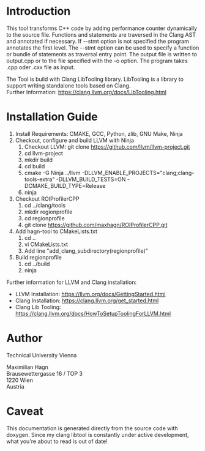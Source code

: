 # Introduction
This tool transforms C++ code by adding performance counter dynamically to the source file.
Functions and statements are traversed in the Clang AST and annotated if necessary. If 
--stmt option is not specified the program annotates the first level. The --stmt option can
be used to specify a function or bundle of statements as traversal entry point. 
The output file is written to output.cpp or to the file specified with the -o option.
The program takes .cpp oder .cxx file as input.

The Tool is build with Clang LibTooling library. LibTooling is a library to support writing standalone tools based on Clang. \
Further Information: https://clang.llvm.org/docs/LibTooling.html

# Installation Guide
1. Install Requirements: CMAKE, GCC, Python, zlib, GNU Make, Ninja
2. Checkout, configure and build LLVM with Ninja
   1. Checkout LLVM: git clone https://github.com/llvm/llvm-project.git
   2. cd llvm-project
   3. mkdir build
   4. cd build
   5. cmake -G Ninja ../llvm -DLLVM_ENABLE_PROJECTS="clang;clang-tools-extra" -DLLVM_BUILD_TESTS=ON -DCMAKE_BUILD_TYPE=Release
   6. ninja
3. Checkout ROIProfilerCPP
   1. cd ../clang/tools
   2. mkdir regionprofile
   3. cd regionprofile
   4. git clone https://github.com/maxhagn/ROIProfilerCPP.git
4. Add hagn-tool to CMakeLists.txt
   1. cd ..
   2. vi CMakeLists.txt
   3. Add line "add_clang_subdirectory(regionprofile)"
5. Build regionprofile
   1. cd ../build 
   2. ninja

Further information for LLVM and Clang installation:
* LLVM Installation: https://llvm.org/docs/GettingStarted.html
* Clang Installation: https://clang.llvm.org/get_started.html
* Clang Lib Tooling: https://clang.llvm.org/docs/HowToSetupToolingForLLVM.html

# Author
Technical University Vienna

Maximilian Hagn <br />
Brausewettergasse 16 / TOP 3 <br />
1220 Wien <br />
Austria

# Caveat
This documentation is generated directly from the source code with doxygen. Since my clang libtool is constantly under active development, what you're about to read is out of date!

